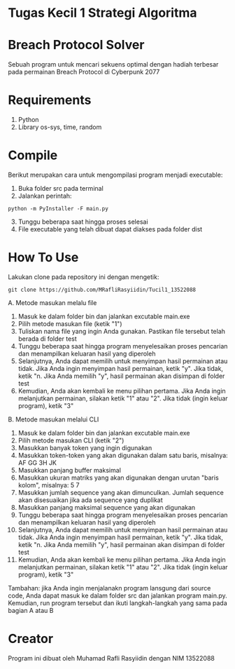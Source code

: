 # Tugas Kecil 1 Strategi Algoritma
# Breach Protocol Solver
Sebuah program untuk mencari sekuens optimal dengan hadiah terbesar pada permainan Breach Protocol di Cyberpunk 2077
# Requirements
1. Python
2. Library os-sys, time, random
# Compile
Berikut merupakan cara untuk mengompilasi program menjadi executable:
1. Buka folder src pada terminal
2. Jalankan perintah:
```
python -m PyInstaller -F main.py
```
3. Tunggu beberapa saat hingga proses selesai
4. File executable yang telah dibuat dapat diakses pada folder dist
# How To Use
Lakukan clone pada repository ini dengan mengetik:
```
git clone https://github.com/MRafliRasyiidin/Tucil1_13522088
```
A. Metode masukan melalu file
  1. Masuk ke dalam folder bin dan jalankan excutable main.exe
  2. Pilih metode masukan file (ketik "1")
  3. Tuliskan nama file yang ingin Anda gunakan. Pastikan file tersebut telah berada di folder test
  4. Tunggu beberapa saat hingga program menyelesaikan proses pencarian dan menampilkan keluaran hasil yang diperoleh
  5. Selanjutnya, Anda dapat memilih untuk menyimpan hasil permainan atau tidak. Jika Anda ingin menyimpan hasil permainan, ketik "y". Jika tidak, ketik "n. Jika Anda memilih "y", hasil permainan akan disimpan di folder test
  6. Kemudian, Anda akan kembali ke menu pilihan pertama. Jika Anda ingin melanjutkan permainan, silakan ketik "1" atau "2". Jika tidak (ingin keluar program), ketik "3"

B. Metode masukan melalui CLI
  1. Masuk ke dalam folder bin dan jalankan excutable main.exe
  2. Pilih metode masukan CLI (ketik "2")
  3. Masukkan banyak token yang ingin digunakan
  4. Masukkan token-token yang akan digunakan dalam satu baris, misalnya: AF GG 3H JK
  5. Masukkan panjang buffer maksimal
  6. Masukkan ukuran matriks yang akan digunakan dengan urutan "baris kolom", misalnya: 5 7
  7. Masukkan jumlah sequence yang akan dimunculkan. Jumlah sequence akan disesuaikan jika ada sequence yang duplikat
  8. Masukkan panjang maksimal sequence yang akan digunakan
  9. Tunggu beberapa saat hingga program menyelesaikan proses pencarian dan menampilkan keluaran hasil yang diperoleh
  10. Selanjutnya, Anda dapat memilih untuk menyimpan hasil permainan atau tidak. Jika Anda ingin menyimpan hasil permainan, ketik "y". Jika tidak, ketik "n. Jika Anda memilih "y", hasil permainan akan disimpan di folder test
  11. Kemudian, Anda akan kembali ke menu pilihan pertama. Jika Anda ingin melanjutkan permainan, silakan ketik "1" atau "2". Jika tidak (ingin keluar program), ketik "3"

Tambahan: jika Anda ingin menjalanakn program lansgung dari source code, Anda dapat masuk ke dalam folder src dan jalankan program main.py. Kemudian, run program tersebut dan ikuti langkah-langkah yang sama pada bagian A atau B
# Creator
Program ini dibuat oleh Muhamad Rafli Rasyiidin dengan NIM 13522088
